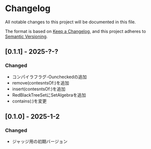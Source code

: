 # Changelog

All notable changes to this project will be documented in this file.

The format is based on [Keep a Changelog](https://keepachangelog.com/en/1.0.0/),
and this project adheres to [Semantic Versioning](https://semver.org/spec/v2.0.0.html).

## [0.1.1] - 2025-?-?
### Changed
- コンパイラフラグ-Ouncheckedの追加
- remove(contesntsOf:)を追加
- insert(contesntsOf:)を追加
- RedBlackTreeSetにSetAlgebraを追加
- contains(:)を変更

## [0.1.0] - 2025-1-2
### Changed
- ジャッジ用の初期バージョン
